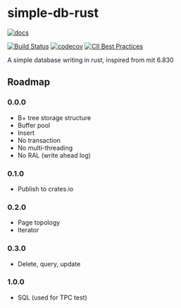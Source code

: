 # simple-db-rust

[![docs](https://docs.rs/simple-db-rust/badge.svg)](https://docs.rs/simple-db-rust)

[![Build Status](https://travis-ci.org/XiaochenCui/simple-db-rust.svg?branch=master)](https://travis-ci.org/XiaochenCui/simple-db-rust)
[![codecov](https://codecov.io/gh/XiaochenCui/simple-db-rust/branch/master/graph/badge.svg)](https://codecov.io/gh/XiaochenCui/simple-db-rust)
[![CII Best Practices](https://bestpractices.coreinfrastructure.org/projects/4128/badge)](https://bestpractices.coreinfrastructure.org/projects/4128)

A simple database writing in rust, inspired from mit 6.830

## Roadmap

### 0.0.0

- B+ tree storage structure
- Buffer pool
- Insert
- No transaction
- No multi-threading
- No RAL (write ahead log)

### 0.1.0

- Publish to crates.io

### 0.2.0

- Page topology
- Iterator

### 0.3.0

- Delete, query, update

### 1.0.0

- SQL (used for TPC test)
